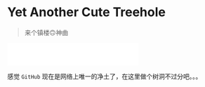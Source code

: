 # Yet Another Cute Treehole

> 来个镇楼🙃神曲

<iframe frameborder="no" border="0" marginwidth="0" marginheight="0" width=298 height=52 src="//music.163.com/outchain/player?type=2&id=590266&auto=0&height=32"></iframe>

感觉 `GitHub` 现在是网络上唯一的净土了，在这里做个树洞不过分吧。。。